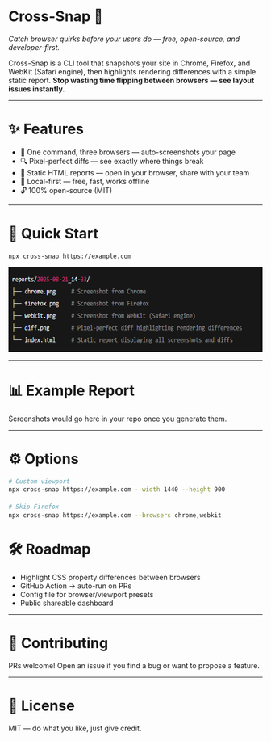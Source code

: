 # Cross-Snap 🚀

_Catch browser quirks before your users do — free, open-source, and developer-first._

Cross-Snap is a CLI tool that snapshots your site in Chrome, Firefox, and WebKit (Safari engine), then highlights rendering differences with a simple static report.
**Stop wasting time flipping between browsers — see layout issues instantly.**

---

# ✨ Features

- 📸 One command, three browsers — auto-screenshots your page
- 🔍 Pixel-perfect diffs — see exactly where things break
- 📝 Static HTML reports — open in your browser, share with your team
- 🐳 Local-first — free, fast, works offline
- 🔓 100% open-source (MIT)

---

# 🚀 Quick Start

```bash
npx cross-snap https://example.com
```

<img width="629" height="167" alt="image" src="./assets/images/Screenshot 2025-08-21 144432.png" />

---

# 📊 Example Report

Screenshots would go here in your repo once you generate them.

---

# ⚙️ Options

```bash
# Custom viewport
npx cross-snap https://example.com --width 1440 --height 900

# Skip Firefox
npx cross-snap https://example.com --browsers chrome,webkit
```

# 🛠 Roadmap

- Highlight CSS property differences between browsers
- GitHub Action → auto-run on PRs
- Config file for browser/viewport presets
- Public shareable dashboard

---

# 🤝 Contributing

PRs welcome! Open an issue if you find a bug or want to propose a feature.

---

# 📜 License

MIT — do what you like, just give credit.
